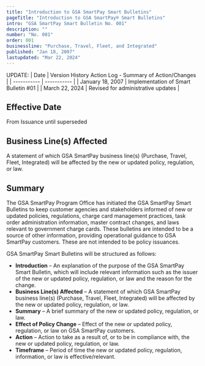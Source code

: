 ```yaml
---
title: "Introduction to GSA SmartPay Smart Bulletins"
pageTitle: "Introduction to GSA SmartPay® Smart Bulletins"
intro: "GSA SmartPay Smart Bulletin No. 001"
description: ""
number: "No. 001"
order: 001
businessline: "Purchase, Travel, Fleet, and Integrated"
published: "Jan 18, 2007"
lastupdated: "Mar 22, 2024"
---
```


UPDATE:
| Date | Version History Action Log - Summary of Action/Changes |
| ----------- | ----------- |
| January 18, 2007 | Implementation of Smart Bulletin #01 |
| March 22, 2024 | Revised for administrative updates |

## Effective Date

From Issuance until superseded 


## Business Line(s) Affected

A statement of which GSA SmartPay business line(s) (Purchase, Travel, Fleet, Integrated) will be affected by the new or updated policy, regulation, or law.

## Summary

The GSA SmartPay Program Office has initiated the GSA SmartPay Smart Bulletins to keep customer agencies and stakeholders informed of new or updated policies, regulations, charge card management practices, task order administration information, master contract changes, and laws relevant to government charge cards. These bulletins are intended to be a source of other information, providing operational guidance to GSA SmartPay customers. These are not intended to be policy issuances. 

GSA SmartPay Smart Bulletins will be structured as follows:

- **Introduction** – An explanation of the purpose of the GSA SmartPay Smart Bulletin, which will include relevant information such as the issuer of the new or updated policy, regulation, or law and the reason for the change. 
- **Business Line(s) Affected** – A statement of which GSA SmartPay business line(s) (Purchase, Travel, Fleet, Integrated) will be affected by the new or updated policy, regulation, or law. 
- **Summary** – A brief summary of the new or updated policy, regulation, or law. 
- **Effect of Policy Change** – Effect of the new or updated policy, regulation, or law on GSA SmartPay customers.
- **Action** – Action to take as a result of, or to be in compliance with, the new or updated policy, regulation, or law. 
- **Timeframe** – Period of time the new or updated policy, regulation, information, or law is effective/relevant. 
